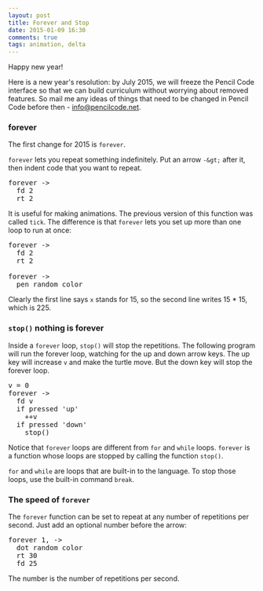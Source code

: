 ```yaml
---
layout: post
title: Forever and Stop
date: 2015-01-09 16:30
comments: true
tags: animation, delta
---
```


Happy new year!

Here is a new year's resolution: by July 2015, we will freeze
the Pencil Code interface so that we can build curriculum
without worrying about removed features.  So mail me any
ideas of things that need to be changed in Pencil Code
before then - info@pencilcode.net.

### forever

The first change for 2015 is `forever`.

`forever` lets you repeat something indefinitely.  Put an
arrow `-&gt;` after it, then indent code that you want to
repeat.

<pre class="jumbo">
forever -&gt;
  fd 2
  rt 2
</pre>

<script type="demo">
setup ->
  slide -50
demo (fin) ->
  forever ->
    fd 2
    rt 2
    if not turtle.touches window
      stop()
      fin()
</script>

It is useful for making animations.  The previous version
of this function was called `tick`.  The difference is
that `forever` lets you set up more than one loop to
run at once:

<pre class="examp">
forever -&gt;
  fd 2
  rt 2

forever -&gt;
  pen random color
</pre>

<script type="demo">
setup ->
  slide -50
demo (fin) ->
  forever ->
    fd 2
    rt 2
    if not turtle.touches window
      stop()
  forever ->
    pen random color
    if not turtle.touches window
      stop()
      fin()
</script>

Clearly the first line says <code>x</code> stands for 15,
so the second line writes 15 * 15, which is 225.

### `stop()` nothing is forever

Inside a `forever` loop, `stop()` will stop the repetitions.
The following program will run the forever loop, watching for
the up and down arrow keys.  The up key will increase `v`
and make the turtle move.  But the down key will stop the
forever loop.

<pre class="examp">
v = 0
forever -&gt;
  fd v
  if pressed 'up'
    ++v
  if pressed 'down'
    stop()
</pre>

Notice that `forever` loops are different from `for` and `while`
loops.  `forever` is a function whose loops are stopped by
calling the function `stop()`.

`for` and `while` are loops that are built-in to the language.  To
stop those loops, use the built-in command `break`.

### The speed of `forever`

The `forever` function can be set to repeat at any number of
repetitions per second.  Just add an optional number before
the arrow:

<pre class="jumbo">
forever 1, -&gt;
  dot random color
  rt 30
  fd 25
</pre>

The number is the number of repetitions per second.
